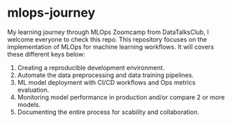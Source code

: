 # mlops-journey
My learning journey through MLOps Zoomcamp from DataTalksClub, I welcome everyone to check this repo. This repository focuses on the implementation of MLOps for machine learning workflows. It will covers these different keys below:

1. Creating a reproducible development environment.
2. Automate the data preprocessing and data training pipelines.
3. ML model deployment with CI/CD workflows and Ops metrics evaluation.
4. Monitoring model performance in production and/or compare 2 or more models.
5. Documenting the entire process for scability and collaboration.
